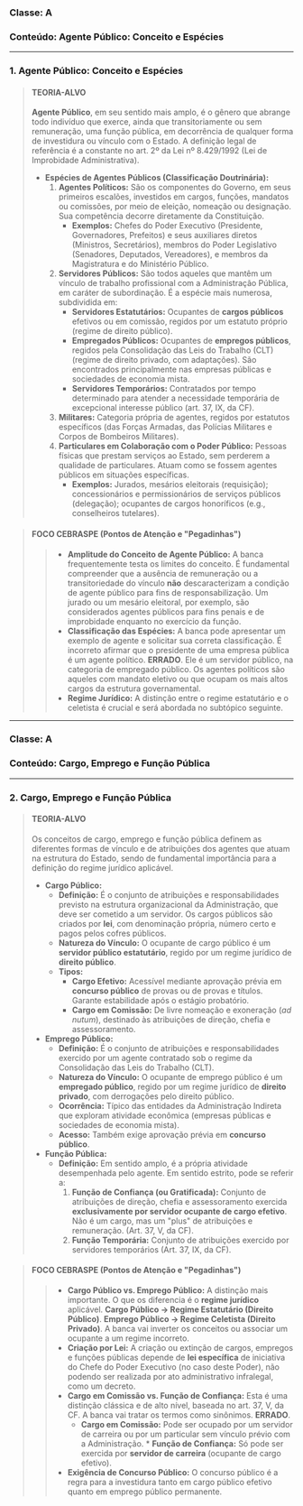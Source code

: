 ### **Classe:** A
### **Conteúdo:** Agente Público: Conceito e Espécies

---

### **1. Agente Público: Conceito e Espécies**

> #### **TEORIA-ALVO**
> **Agente Público**, em seu sentido mais amplo, é o gênero que abrange todo indivíduo que exerce, ainda que transitoriamente ou sem remuneração, uma função pública, em decorrência de qualquer forma de investidura ou vínculo com o Estado. A definição legal de referência é a constante no art. 2º da Lei nº 8.429/1992 (Lei de Improbidade Administrativa).
>
> * **Espécies de Agentes Públicos (Classificação Doutrinária):**
>     1.  **Agentes Políticos:** São os componentes do Governo, em seus primeiros escalões, investidos em cargos, funções, mandatos ou comissões, por meio de eleição, nomeação ou designação. Sua competência decorre diretamente da Constituição.
>         * **Exemplos:** Chefes do Poder Executivo (Presidente, Governadores, Prefeitos) e seus auxiliares diretos (Ministros, Secretários), membros do Poder Legislativo (Senadores, Deputados, Vereadores), e membros da Magistratura e do Ministério Público.
>     2.  **Servidores Públicos:** São todos aqueles que mantêm um vínculo de trabalho profissional com a Administração Pública, em caráter de subordinação. É a espécie mais numerosa, subdividida em:
>         * **Servidores Estatutários:** Ocupantes de **cargos públicos** efetivos ou em comissão, regidos por um estatuto próprio (regime de direito público).
>         * **Empregados Públicos:** Ocupantes de **empregos públicos**, regidos pela Consolidação das Leis do Trabalho (CLT) (regime de direito privado, com adaptações). São encontrados principalmente nas empresas públicas e sociedades de economia mista.
>         * **Servidores Temporários:** Contratados por tempo determinado para atender a necessidade temporária de excepcional interesse público (art. 37, IX, da CF).
>     3.  **Militares:** Categoria própria de agentes, regidos por estatutos específicos (das Forças Armadas, das Polícias Militares e Corpos de Bombeiros Militares).
>     4.  **Particulares em Colaboração com o Poder Público:** Pessoas físicas que prestam serviços ao Estado, sem perderem a qualidade de particulares. Atuam como se fossem agentes públicos em situações específicas.
>         * **Exemplos:** Jurados, mesários eleitorais (requisição); concessionários e permissionários de serviços públicos (delegação); ocupantes de cargos honoríficos (e.g., conselheiros tutelares).

> #### **FOCO CEBRASPE (Pontos de Atenção e "Pegadinhas")**
> > * **Amplitude do Conceito de Agente Público:** A banca frequentemente testa os limites do conceito. É fundamental compreender que a ausência de remuneração ou a transitoriedade do vínculo **não** descaracterizam a condição de agente público para fins de responsabilização. Um jurado ou um mesário eleitoral, por exemplo, são considerados agentes públicos para fins penais e de improbidade enquanto no exercício da função.
> > * **Classificação das Espécies:** A banca pode apresentar um exemplo de agente e solicitar sua correta classificação. É incorreto afirmar que o presidente de uma empresa pública é um agente político. **ERRADO**. Ele é um servidor público, na categoria de empregado público. Os agentes políticos são aqueles com mandato eletivo ou que ocupam os mais altos cargos da estrutura governamental.
> > * **Regime Jurídico:** A distinção entre o regime estatutário e o celetista é crucial e será abordada no subtópico seguinte.

---

### **Classe:** A
### **Conteúdo:** Cargo, Emprego e Função Pública

---

### **2. Cargo, Emprego e Função Pública**

> #### **TEORIA-ALVO**
> Os conceitos de cargo, emprego e função pública definem as diferentes formas de vínculo e de atribuições dos agentes que atuam na estrutura do Estado, sendo de fundamental importância para a definição do regime jurídico aplicável.
>
> * **Cargo Público:**
>     * **Definição:** É o conjunto de atribuições e responsabilidades previsto na estrutura organizacional da Administração, que deve ser cometido a um servidor. Os cargos públicos são criados por **lei**, com denominação própria, número certo e pagos pelos cofres públicos.
>     * **Natureza do Vínculo:** O ocupante de cargo público é um **servidor público estatutário**, regido por um regime jurídico de **direito público**.
>     * **Tipos:**
>         * **Cargo Efetivo:** Acessível mediante aprovação prévia em **concurso público** de provas ou de provas e títulos. Garante estabilidade após o estágio probatório.
>         * **Cargo em Comissão:** De livre nomeação e exoneração (*ad nutum*), destinado às atribuições de direção, chefia e assessoramento.
> * **Emprego Público:**
>     * **Definição:** É o conjunto de atribuições e responsabilidades exercido por um agente contratado sob o regime da Consolidação das Leis do Trabalho (CLT).
>     * **Natureza do Vínculo:** O ocupante de emprego público é um **empregado público**, regido por um regime jurídico de **direito privado**, com derrogações pelo direito público.
>     * **Ocorrência:** Típico das entidades da Administração Indireta que exploram atividade econômica (empresas públicas e sociedades de economia mista).
>     * **Acesso:** Também exige aprovação prévia em **concurso público**.
> * **Função Pública:**
>     * **Definição:** Em sentido amplo, é a própria atividade desempenhada pelo agente. Em sentido estrito, pode se referir a:
>         1.  **Função de Confiança (ou Gratificada):** Conjunto de atribuições de direção, chefia e assessoramento exercida **exclusivamente por servidor ocupante de cargo efetivo**. Não é um cargo, mas um "plus" de atribuições e remuneração. (Art. 37, V, da CF).
>         2.  **Função Temporária:** Conjunto de atribuições exercido por servidores temporários (Art. 37, IX, da CF).

> #### **FOCO CEBRASPE (Pontos de Atenção e "Pegadinhas")**
> > * **Cargo Público vs. Emprego Público:** A distinção mais importante. O que os diferencia é o **regime jurídico** aplicável. **Cargo Público → Regime Estatutário (Direito Público)**. **Emprego Público → Regime Celetista (Direito Privado)**. A banca vai inverter os conceitos ou associar um ocupante a um regime incorreto.
> > * **Criação por Lei:** A criação ou extinção de cargos, empregos e funções públicas depende de **lei específica** de iniciativa do Chefe do Poder Executivo (no caso deste Poder), não podendo ser realizada por ato administrativo infralegal, como um decreto.
> > * **Cargo em Comissão vs. Função de Confiança:** Esta é uma distinção clássica e de alto nível, baseada no art. 37, V, da CF. A banca vai tratar os termos como sinônimos. **ERRADO**.
> >     * **Cargo em Comissão:** Pode ser ocupado por um servidor de carreira ou por um particular sem vínculo prévio com a Administração.
>     * **Função de Confiança:** Só pode ser exercida por **servidor de carreira** (ocupante de cargo efetivo).
> > * **Exigência de Concurso Público:** O concurso público é a regra para a investidura tanto em cargo público efetivo quanto em emprego público permanente.